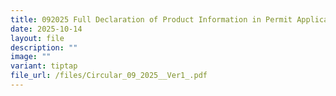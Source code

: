 ```yaml
---
title: 092025 Full Declaration of Product Information in Permit Applications
date: 2025-10-14
layout: file
description: ""
image: ""
variant: tiptap
file_url: /files/Circular_09_2025__Ver1_.pdf
---
```

